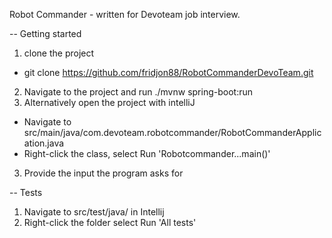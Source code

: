 Robot Commander - written for Devoteam job interview.

-- Getting started
1. clone the project
- git clone https://github.com/fridjon88/RobotCommanderDevoTeam.git
2. Navigate to the project and run ./mvnw spring-boot:run
2. Alternatively open the project with intelliJ
- Navigate to src/main/java/com.devoteam.robotcommander/RobotCommanderApplication.java
- Right-click the class, select Run 'Robotcommander...main()'
3. Provide the input the program asks for

-- Tests
1. Navigate to src/test/java/ in Intellij
2. Right-click the folder select Run 'All tests'
